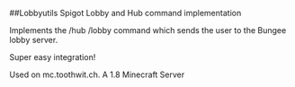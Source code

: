 ##Lobbyutils
Spigot Lobby and Hub command implementation

Implements the 
/hub
/lobby
command which sends the user to the Bungee lobby server.

Super easy integration!

Used on mc.toothwit.ch. A 1.8 Minecraft Server
